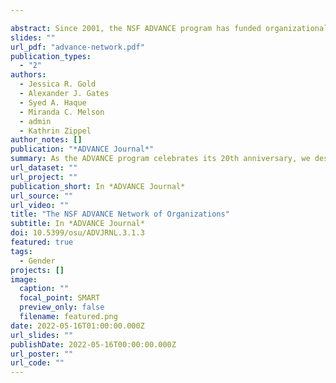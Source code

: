```yaml
---

abstract: Since 2001, the NSF ADVANCE program has funded organizational change projects promoting gender equity in academic science, technology, engineering, and mathematics (STEM) fields. The connections between institutions and individuals involved in the ADVANCE program form a network of potential conduits for information sharing on how institutions can better address gender inequities in academic sciences. As the ADVANCE program celebrates its 20th anniversary, we describe the growth and composition of the organizational network over the past two decades to explore the breadth and reach of the ADVANCE program in the U.S. higher education system. We find that through interpersonal and organizational connections, the ADVANCE program has reached more than three times the number of organizations than have been directly funded. Furthermore, we outline several ways in which future ADVANCE awardees and stakeholders can better utilize the existing network structure to expand the knowledge created through the ADVANCE program to a more diverse institutional audience.
slides: ""
url_pdf: "advance-network.pdf"
publication_types:
  - "2"
authors:
  - Jessica R. Gold
  - Alexander J. Gates
  - Syed A. Haque
  - Miranda C. Melson
  - admin
  - Kathrin Zippel
author_notes: []
publication: "*ADVANCE Journal*"
summary: As the ADVANCE program celebrates its 20th anniversary, we describe the growth and composition of the organizational network over the past two decades to explore the breadth and reach of the ADVANCE program in the U.S. higher education system. 
url_dataset: ""
url_project: ""
publication_short: In *ADVANCE Journal*
url_source: ""
url_video: ""
title: "The NSF ADVANCE Network of Organizations"
subtitle: In *ADVANCE Journal*
doi: 10.5399/osu/ADVJRNL.3.1.3
featured: true
tags:
  - Gender
projects: []
image:
  caption: ""
  focal_point: SMART
  preview_only: false
  filename: featured.png
date: 2022-05-16T01:00:00.000Z
url_slides: ""
publishDate: 2022-05-16T00:00:00.000Z
url_poster: ""
url_code: ""
---
```


